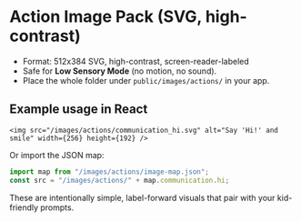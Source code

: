 # Action Image Pack (SVG, high-contrast)
- Format: 512x384 SVG, high-contrast, screen-reader-labeled
- Safe for **Low Sensory Mode** (no motion, no sound).
- Place the whole folder under `public/images/actions/` in your app.

## Example usage in React
```tsx
<img src="/images/actions/communication_hi.svg" alt="Say 'Hi!' and smile" width={256} height={192} />
```

Or import the JSON map:
```ts
import map from "/images/actions/image-map.json";
const src = "/images/actions/" + map.communication.hi;
```

These are intentionally simple, label-forward visuals that pair with your kid-friendly prompts.
